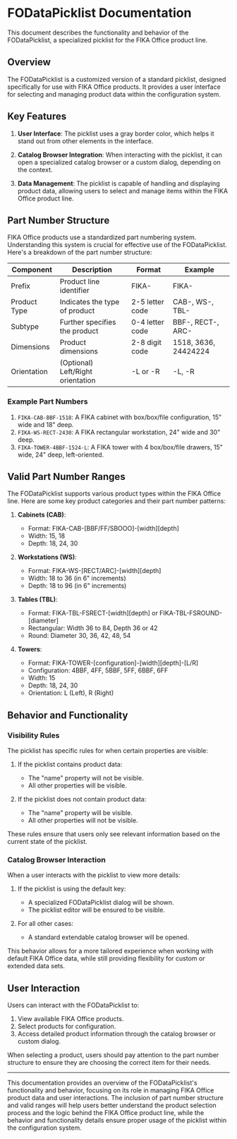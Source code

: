 # FODataPicklist Documentation

This document describes the functionality and behavior of the FODataPicklist, a specialized picklist for the FIKA Office product line.

## Overview

The FODataPicklist is a customized version of a standard picklist, designed specifically for use with FIKA Office products. It provides a user interface for selecting and managing product data within the configuration system.

## Key Features

1. **User Interface**: The picklist uses a gray border color, which helps it stand out from other elements in the interface.

2. **Catalog Browser Integration**: When interacting with the picklist, it can open a specialized catalog browser or a custom dialog, depending on the context.

3. **Data Management**: The picklist is capable of handling and displaying product data, allowing users to select and manage items within the FIKA Office product line.

## Part Number Structure

FIKA Office products use a standardized part numbering system. Understanding this system is crucial for effective use of the FODataPicklist. Here's a breakdown of the part number structure:

| Component | Description | Format | Example |
|-----------|-------------|--------|---------|
| Prefix    | Product line identifier | FIKA- | FIKA- |
| Product Type | Indicates the type of product | 2-5 letter code | CAB-, WS-, TBL- |
| Subtype   | Further specifies the product | 0-4 letter code | BBF-, RECT-, ARC- |
| Dimensions | Product dimensions | 2-8 digit code | 1518, 3636, 24424224 |
| Orientation | (Optional) Left/Right orientation | -L or -R | -L, -R |

### Example Part Numbers

1. `FIKA-CAB-BBF-1518`: A FIKA cabinet with box/box/file configuration, 15" wide and 18" deep.
2. `FIKA-WS-RECT-2430`: A FIKA rectangular workstation, 24" wide and 30" deep.
3. `FIKA-TOWER-4BBF-1524-L`: A FIKA tower with 4 box/box/file drawers, 15" wide, 24" deep, left-oriented.

## Valid Part Number Ranges

The FODataPicklist supports various product types within the FIKA Office line. Here are some key product categories and their part number patterns:

1. **Cabinets (CAB)**: 
   - Format: FIKA-CAB-[BBF/FF/SBOOO]-[width][depth]
   - Width: 15, 18
   - Depth: 18, 24, 30

2. **Workstations (WS)**:
   - Format: FIKA-WS-[RECT/ARC]-[width][depth]
   - Width: 18 to 36 (in 6" increments)
   - Depth: 18 to 96 (in 6" increments)

3. **Tables (TBL)**:
   - Format: FIKA-TBL-FSRECT-[width][depth] or FIKA-TBL-FSROUND-[diameter]
   - Rectangular: Width 36 to 84, Depth 36 or 42
   - Round: Diameter 30, 36, 42, 48, 54

4. **Towers**:
   - Format: FIKA-TOWER-[configuration]-[width][depth]-[L/R]
   - Configuration: 4BBF, 4FF, 5BBF, 5FF, 6BBF, 6FF
   - Width: 15
   - Depth: 18, 24, 30
   - Orientation: L (Left), R (Right)

## Behavior and Functionality

### Visibility Rules

The picklist has specific rules for when certain properties are visible:

1. If the picklist contains product data:
   - The "name" property will not be visible.
   - All other properties will be visible.

2. If the picklist does not contain product data:
   - The "name" property will be visible.
   - All other properties will not be visible.

These rules ensure that users only see relevant information based on the current state of the picklist.

### Catalog Browser Interaction

When a user interacts with the picklist to view more details:

1. If the picklist is using the default key:
   - A specialized FODataPicklist dialog will be shown.
   - The picklist editor will be ensured to be visible.

2. For all other cases:
   - A standard extendable catalog browser will be opened.

This behavior allows for a more tailored experience when working with default FIKA Office data, while still providing flexibility for custom or extended data sets.

## User Interaction

Users can interact with the FODataPicklist to:

1. View available FIKA Office products.
2. Select products for configuration.
3. Access detailed product information through the catalog browser or custom dialog.

When selecting a product, users should pay attention to the part number structure to ensure they are choosing the correct item for their needs.

---

This documentation provides an overview of the FODataPicklist's functionality and behavior, focusing on its role in managing FIKA Office product data and user interactions. The inclusion of part number structure and valid ranges will help users better understand the product selection process and the logic behind the FIKA Office product line, while the behavior and functionality details ensure proper usage of the picklist within the configuration system.